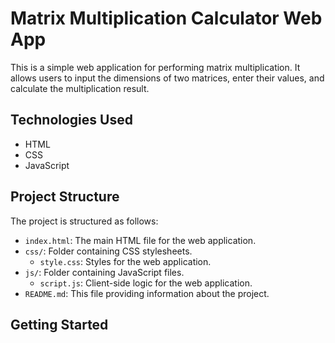 

# Matrix Multiplication Calculator Web App

This is a simple web application for performing matrix multiplication. It allows users to input the dimensions of two matrices, enter their values, and calculate the multiplication result.

## Technologies Used

- HTML
- CSS
- JavaScript

## Project Structure

The project is structured as follows:

- `index.html`: The main HTML file for the web application.
- `css/`: Folder containing CSS stylesheets.
  - `style.css`: Styles for the web application.
- `js/`: Folder containing JavaScript files.
  - `script.js`: Client-side logic for the web application.
- `README.md`: This file providing information about the project.

## Getting Started
